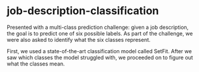 # job-description-classification
Presented with a multi-class prediction challenge: given a job description, the goal is to predict one of six possible labels. As part of the challenge, we were also asked to identify what the six classes represent.

First, we used a state-of-the-art classification model called SetFit. After we saw which classes the model struggled with, we proceeded on to figure out what the classes mean.
